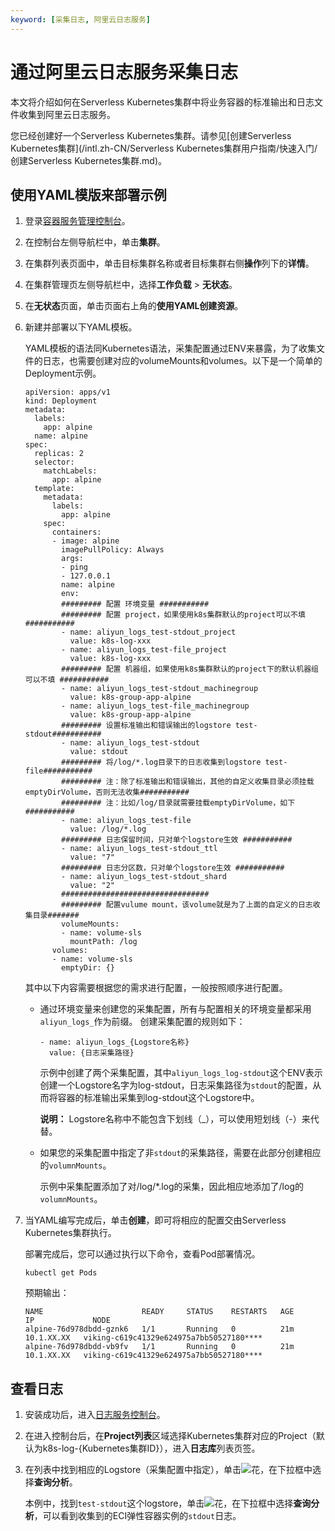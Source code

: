 ```yaml
---
keyword: [采集日志, 阿里云日志服务]
---
```


# 通过阿里云日志服务采集日志

本文将介绍如何在Serverless Kubernetes集群中将业务容器的标准输出和日志文件收集到阿里云日志服务。

您已经创建好一个Serverless Kubernetes集群。请参见[创建Serverless Kubernetes集群](/intl.zh-CN/Serverless Kubernetes集群用户指南/快速入门/创建Serverless Kubernetes集群.md)。

## 使用YAML模版来部署示例

1.  登录[容器服务管理控制台](https://cs.console.aliyun.com)。

2.  在控制台左侧导航栏中，单击**集群**。

3.  在集群列表页面中，单击目标集群名称或者目标集群右侧**操作**列下的**详情**。

4.  在集群管理页左侧导航栏中，选择**工作负载** \> **无状态**。

5.  在**无状态**页面，单击页面右上角的**使用YAML创建资源**。

6.  新建并部署以下YAML模板。

    YAML模板的语法同Kubernetes语法，采集配置通过ENV来暴露，为了收集文件的日志，也需要创建对应的volumeMounts和volumes。以下是一个简单的Deployment示例。

    ```
    apiVersion: apps/v1
    kind: Deployment
    metadata:
      labels:
        app: alpine
      name: alpine
    spec:
      replicas: 2
      selector:
        matchLabels:
          app: alpine
      template:
        metadata:
          labels:
            app: alpine
        spec:
          containers:
          - image: alpine
            imagePullPolicy: Always
            args:
            - ping
            - 127.0.0.1
            name: alpine
            env:
            ######### 配置 环境变量 ###########
            ######### 配置 project，如果使用k8s集群默认的project可以不填 ###########
            - name: aliyun_logs_test-stdout_project
              value: k8s-log-xxx
            - name: aliyun_logs_test-file_project
              value: k8s-log-xxx
            ######### 配置 机器组，如果使用k8s集群默认的project下的默认机器组可以不填 ###########
            - name: aliyun_logs_test-stdout_machinegroup
              value: k8s-group-app-alpine
            - name: aliyun_logs_test-file_machinegroup
              value: k8s-group-app-alpine
            ######### 设置标准输出和错误输出的logstore test-stdout###########
            - name: aliyun_logs_test-stdout
              value: stdout
            ######### 将/log/*.log目录下的日志收集到logstore test-file###########
            ######### 注：除了标准输出和错误输出，其他的自定义收集目录必须挂载emptyDirVolume，否则无法收集###########
            ######### 注：比如/log/目录就需要挂载emptyDirVolume，如下###########
            - name: aliyun_logs_test-file
              value: /log/*.log
            ######### 日志保留时间，只对单个logstore生效 ###########
            - name: aliyun_logs_test-stdout_ttl
              value: "7"
            ######### 日志分区数，只对单个logstore生效 ###########
            - name: aliyun_logs_test-stdout_shard
              value: "2"
            #################################
            ######### 配置vulume mount，该volume就是为了上面的自定义的日志收集目录#######
            volumeMounts:
            - name: volume-sls
              mountPath: /log
          volumes:
          - name: volume-sls
            emptyDir: {}
    ```

    其中以下内容需要根据您的需求进行配置，一般按照顺序进行配置。

    -   通过环境变量来创建您的采集配置，所有与配置相关的环境变量都采用`aliyun_logs_`作为前缀。 创建采集配置的规则如下：

        ```
        - name: aliyun_logs_{Logstore名称}
          value: {日志采集路径}
        ```

        示例中创建了两个采集配置，其中`aliyun_logs_log-stdout`这个ENV表示创建一个Logstore名字为log-stdout，日志采集路径为`stdout`的配置，从而将容器的标准输出采集到log-stdout这个Logstore中。

        **说明：** Logstore名称中不能包含下划线（\_），可以使用短划线（-）来代替。

    -   如果您的采集配置中指定了非`stdout`的采集路径，需要在此部分创建相应的`volumnMounts`。

        示例中采集配置添加了对/log/\*.log的采集，因此相应地添加了/log的`volumnMounts`。

7.  当YAML编写完成后，单击**创建**，即可将相应的配置交由Serverless Kubernetes集群执行。

    部署完成后，您可以通过执行以下命令，查看Pod部署情况。

    ```
    kubectl get Pods
    ```

    预期输出：

    ```
    NAME                      READY     STATUS    RESTARTS   AGE       IP             NODE
    alpine-76d978dbdd-gznk6   1/1       Running   0          21m       10.1.XX.XX   viking-c619c41329e624975a7bb50527180****
    alpine-76d978dbdd-vb9fv   1/1       Running   0          21m       10.1.XX.XX   viking-c619c41329e624975a7bb50527180****
    ```


## 查看日志

1.  安装成功后，进入[日志服务控制台](https://sls.console.aliyun.com)。

2.  在进入控制台后，在**Project列表**区域选择Kubernetes集群对应的Project（默认为k8s-log-\{Kubernetes集群ID\}），进入**日志库**列表页签。

3.  在列表中找到相应的Logstore（采集配置中指定），单击![花](https://static-aliyun-doc.oss-accelerate.aliyuncs.com/assets/img/zh-CN/9648649951/p57137.png)，在下拉框中选择**查询分析**。

    本例中，找到`test-stdout`这个logstore，单击![花](https://static-aliyun-doc.oss-accelerate.aliyuncs.com/assets/img/zh-CN/9648649951/p57137.png)，在下拉框中选择**查询分析**，可以看到收集到的ECI弹性容器实例的`stdout`日志。


